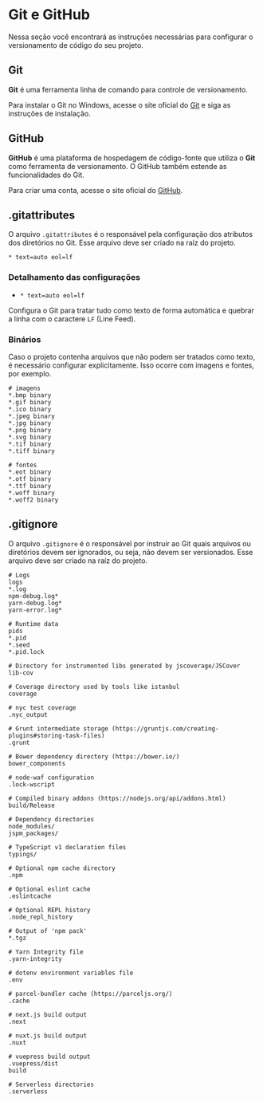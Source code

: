 # Git e GitHub

Nessa seção você encontrará as instruções necessárias para configurar o versionamento de código do seu projeto.

## Git

**Git** é uma ferramenta linha de comando para controle de versionamento.

Para instalar o Git no Windows, acesse o site oficial do [Git](https://git-scm.com/) e siga as instruções de instalação.

## GitHub

**GitHub** é uma plataforma de hospedagem de código-fonte que utiliza o **Git** como ferramenta de versionamento. O GitHub também estende as funcionalidades do Git.

Para criar uma conta, acesse o site oficial do [GitHub](https://github.com/).

## .gitattributes

O arquivo `.gitattributes` é o responsável pela configuração dos atributos dos diretórios no Git. Esse arquivo deve ser criado na raíz do projeto.

```properties
* text=auto eol=lf
```

### Detalhamento das configurações

- `* text=auto eol=lf`

Configura o Git para tratar tudo como texto de forma automática e quebrar a linha com o caractere `LF` (Line Feed).

### Binários

Caso o projeto contenha arquivos que não podem ser tratados como texto, é necessário configurar explicitamente. Isso ocorre com imagens e fontes, por exemplo.

```properties
# imagens
*.bmp binary
*.gif binary
*.ico binary
*.jpeg binary
*.jpg binary
*.png binary
*.svg binary
*.tif binary
*.tiff binary

# fontes
*.eot binary
*.otf binary
*.ttf binary
*.woff binary
*.woff2 binary
```

## .gitignore

O arquivo `.gitignore` é o responsável por instruir ao Git quais arquivos ou diretórios devem ser ignorados, ou seja, não devem ser versionados. Esse arquivo deve ser criado na raíz do projeto.

```properties
# Logs
logs
*.log
npm-debug.log*
yarn-debug.log*
yarn-error.log*

# Runtime data
pids
*.pid
*.seed
*.pid.lock

# Directory for instrumented libs generated by jscoverage/JSCover
lib-cov

# Coverage directory used by tools like istanbul
coverage

# nyc test coverage
.nyc_output

# Grunt intermediate storage (https://gruntjs.com/creating-plugins#storing-task-files)
.grunt

# Bower dependency directory (https://bower.io/)
bower_components

# node-waf configuration
.lock-wscript

# Compiled binary addons (https://nodejs.org/api/addons.html)
build/Release

# Dependency directories
node_modules/
jspm_packages/

# TypeScript v1 declaration files
typings/

# Optional npm cache directory
.npm

# Optional eslint cache
.eslintcache

# Optional REPL history
.node_repl_history

# Output of 'npm pack'
*.tgz

# Yarn Integrity file
.yarn-integrity

# dotenv environment variables file
.env

# parcel-bundler cache (https://parceljs.org/)
.cache

# next.js build output
.next

# nuxt.js build output
.nuxt

# vuepress build output
.vuepress/dist
build

# Serverless directories
.serverless
```
